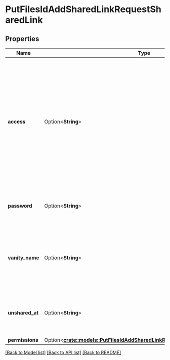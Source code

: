 # PutFilesIdAddSharedLinkRequestSharedLink

## Properties

Name | Type | Description | Notes
------------ | ------------- | ------------- | -------------
**access** | Option<**String**> | The level of access for the shared link. This can be restricted to anyone with the link (`open`), only people within the company (`company`) and only those who have been invited to the file (`collaborators`).  If not set, this field defaults to the access level specified by the enterprise admin. To create a shared link with this default setting pass the `shared_link` object with no `access` field, for example `{ \"shared_link\": {} }`.  The `company` access level is only available to paid accounts. | [optional]
**password** | Option<**String**> | The password required to access the shared link. Set the password to `null` to remove it.  A password can only be set when `access` is set to `open`. | [optional]
**vanity_name** | Option<**String**> | Defines a custom vanity name to use in the shared link URL, for example `https://app.box.com/v/my-shared-link`.  Custom URLs should not be used when sharing sensitive content as vanity URLs are a lot easier to guess than regular shared links. | [optional]
**unshared_at** | Option<**String**> | The timestamp at which this shared link will expire. This field can only be set by users with paid accounts. The value must be greater than the current date and time. | [optional]
**permissions** | Option<[**crate::models::PutFilesIdAddSharedLinkRequestSharedLinkPermissions**](put_files_id_add_shared_link_request_shared_link_permissions.md)> |  | [optional]

[[Back to Model list]](../README.md#documentation-for-models) [[Back to API list]](../README.md#documentation-for-api-endpoints) [[Back to README]](../README.md)


